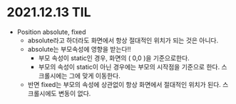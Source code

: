 # 2021.12.13 TIL

- Position absolute, fixed
  - absolute라고 하더라도 화면에서 항상 절대적인 위치가 되는 것은 아니다.
  - absolute는 부모속성에 영향을 받는다!!
    - 부모 속성이 static인 경우, 화면의 ( 0,0 )을 기준으로한다.
    - 부모의 속성이 static이 아닌 경우에는 부모의 시작점을 기준으로 한다. 스크롤시에는 그에 맞게 이동한다.
  - 반면 fixed는 부모의 속성에 상관없이 항상 화면에서 절대적인 위치가 된다. 스크롤시에도 변동이 없다.
